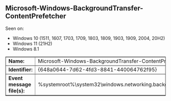 ## Microsoft-Windows-BackgroundTransfer-ContentPrefetcher

Seen on:
* Windows 10 (1511, 1607, 1703, 1709, 1803, 1809, 1903, 1909, 2004, 20H2)
* Windows 11 (21H2)
* Windows 8.1

<table border="1" class="docutils">
  <tbody>
    <tr>
      <td><b>Name:</b></td>
      <td>Microsoft-Windows-BackgroundTransfer-ContentPrefetcher</td>
    </tr>
    <tr>
      <td><b>Identifier:</b></td>
      <td>{648a0644-7d62-4fd3-8841-440064762f95}</td>
    </tr>
    <tr>
      <td><b>Event message file(s):</b></td>
      <td>%systemroot%\system32\windows.networking.backgroundtransfer.contentprefetchtask.dll</td>
    </tr>
  </tbody>
</table>

&nbsp;

